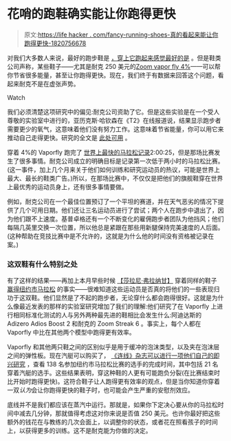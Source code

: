 # 花哨的跑鞋确实能让你跑得更快

> 原文:[https://life hacker . com/fancy-running-shoes-真的看起来能让你跑得更快-1820756678](https://lifehacker.com/fancy-running-shoes-really-do-seem-to-make-you-faster-1820756678)

对我们大多数人来说，最好的跑步鞋是 [，穿上它跑起来感觉最好的是](https://lifehacker.com/pick-running-shoes-based-on-comfort-to-prevent-foot-inj-1449138178) 。但是鞋类公司声称，某些鞋子——尤其是耐克 250 美元的[Zoom vapor fly 4%](https://www.nike.com/t/zoom-vaporfly-4-unisex-running-shoe-DNTBov7o)——可以帮你节省很多能量，甚至让你跑得更快。现在，我们终于有数据来回答这个问题，看起来耐克不是在虚张声势。

Watch

我们必须清楚这项研究中的偏见:耐克公司资助了它。但是这些实验是在一个受人尊敬的实验室中进行的，亚历克斯·哈钦森在《T2》在线报道说，结果显示跑步者需要更少的氧气，这意味着他们没有努力工作。这意味着节省能量，你可以用它来推动自己走得更快。研究的全文是 [此处可用](https://link.springer.com/article/10.1007/s40279-017-0811-2) 。

穿着 4%的 Vaporfly 跑完了 [世界上最快的马拉松记录](https://www.runnersworld.com/2-hour-marathon)2:00:25，但是那场比赛发生了很多事情。耐克公司成立的明确目标是记录第一次低于两小时的马拉松比赛。(这一事件，加上几个月来关于他们如何训练和研究运动员的热议，可能是世界上最大、最长的鞋类广告。)所以，在那场比赛中，不仅仅是把他们的旗舰鞋穿在世界上最优秀的运动员身上，还有很多事情要做。

例如，耐克公司在一个最佳位置预订了一个平坦的赛道，并在天气恶劣的情况下提供了几个可用日期。他们还让三名运动员进行了尝试；两个人在跑步中退出了，因为他们跟不上速度。基普卓格还有一个不断变化的雇佣跑步者团队为他挡风；他们每隔几英里交换一次位置，所以他总是紧跟在那些用新腿保持完美速度的人后面。(这种帮助在竞技比赛中是不允许的，这就是为什么他的时间没有资格被记录在案。)

### 这双鞋有什么特别之处

有了这样的结果——再加上本月早些时候 [【莎拉尼·弗拉纳甘】](https://en.wikipedia.org/wiki/Shalane_Flanagan) 穿着同样的鞋子 [赢得纽约市马拉松](https://www.runnersworld.com/new-york-city-marathon/shalane-flanagan-wins-the-new-york-city-marathon) 的事实——很难知道这些运动员是否真的将他们的一些表现归功于这双鞋。他们显然是了不起的跑步者，无论穿什么都会跑得很好。这就是为什么像最近发表的那样的实验室研究增加了我们的理解:他们研究了在 Vaporfly 上进行相同标准化测试的人与另外两种最先进的鞋相比会发生什么:阿迪达斯的 Adizero Adios Boost 2 和耐克的 Zoom Streak 6 。事实上，每个人都在 Vaporfly 中比在其他两个模型中跑得更有效率。

Vaporfly 和其他两只鞋之间的区别似乎是用于缓冲的泡沫类型，以及夹在泡沫层之间的弹性板。现在汽艇可以购买了， [《连线》杂志可以进行一项他们自己的即兴研究](https://www.wired.com/story/do-nike-zoom-vaporfly-make-you-run-faster/) ，查看 138 名参加纽约市马拉松比赛的选手的完成时间，其中包括 21 名穿着汽艇的选手。这些结果表明，穿这种鞋的人更有可能跑负分裂(在比赛结束时比开始时跑得更快)。这符合鞋子让人跑得更有效率的观点，但是当你知道你穿着一双*认为*会让你跑得更快的鞋子时，也可能会产生严重的安慰剂效应。

底线并不是我们都应该在蒸汽中运行。那就是，如果你下定决心要从你的马拉松时间中减去几分钟，那就值得考虑这对你来说是否值 250 美元。也许你最好把这些额外的钱花在与教练的几次会面上，以调整你的状态，或者花在照看孩子的时间上，以获得更多的训练。这不是耐克能为你做的决定。